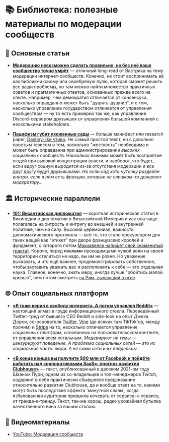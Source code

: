 # 📚 Библиотека: полезные материалы по модерации сообществ

## 📖 Основные статьи

- **[Модерацию невозможно сделать правильно, но без неё ваше сообщество точно умрёт](https://vas3k.blog/notes/moderation/)** — отличный long-read от Вастрика на тему модерации интернет-сообществ. Конечно, не стоит воспринимать её как библию-аксиому или серебряную пулю, которая сможет решить все ваши проблемы, но там можно найти множество практичных советов и прагматичных ответов, основанных прежде всего на опыте. Например, чем демократия отличается от консенсуса, насколько оправданно может быть "душить-душнил", и о том, насколько управление государством отличается от управления сообществом — ну то есть примерно так же, как управление Discord-сервером друзьяшек от управления большой компанией с несколькими stakeholders.

- **[Пацифизм губит ухоженные сады](/messages/foundation/library/pacifism_article)** — больше манифест или research paper, [Destiny-like чтиво](https://oldghost.thetraveler.group/ru/chapter/1645841515/Садовник_и_Жнец/). Не самый простой текст, но с довольно простым тезисом о том, насколько "жесткость" необходима и может быть оправданна при администрировании *высоких* социальных сообществ. Насколько важным может быть восприятие людей при высокой концентрации власти, и наоборот, что будет, если вдруг социум выродится из-за отсутствия модерации и все друг другу будут друзьяшками. *Но если сад хоть чуточку разделён внутри, если в нём есть фракции, которые не слишком-то доверяют модератору...*

## 🏛️ Исторические параллели

- **[101: Византийская дипломатия](https://ru.wikipedia.org/wiki/Византийская_дипломатия)** — короткая историческая статья в Википедии о дипломатии в Византийской Империи и как она чаще полагалась на хитрость и интригу во внешней и внутренней политике, чем на силу. Высокий церемониал, важность дипломатического протокола — всё то, что стало прекурсором для таких вещей как "этикет" при дворе французских королей и фундамент, с которого потом [Макиавелли напишет свой знаменитый трактат](https://ru.wikipedia.org/wiki/Макиавеллизм). Короче, перед ~~послами~~ проходимцами чужой воли на своей территории стелиться не надо, вы им не ровня. Но уважение высказать, и что ещё важнее, продемонстрировать собственное, чтобы заставить уважать вас и расположить к себе — это отдельная наука. Главное, конечно, знать меру, иногда лучше "обойтись малой кровью", чем потом смотреть [на Рим, пылающий в огне](https://kulturologia.ru/blogs/131016/31775/).

## 🌐 Опыт социальных платформ

- **[«Я тоже верил в свободу интернета. А потом управлял Reddit»](/messages/foundation/library/reddit_ceo_article)** — настоящий алмаз в груде информационного стекла. Переведённый Twitter-тред от бывшего CEO Reddit и side-look на опыт Джека Дорси, со-основателя [Twitter](https://en.wikipedia.org/wiki/Twitter), [Vine](https://en.wikipedia.org/wiki/Vine_(service)) (до всяких там TikTok'ов, между прочим) и [Stripe](https://stripe.com/en-gb-us) на то, насколько отличается управление социальных платформ, основанных на пользовательском контенте, от управления всем остальным. *Модерируют не темы — цензурируют поведение. А проблема социальных сетей — это их социальная часть: люди. А не сами сети и их владельцы.*

- **[«В конце концов вы получите $90 млн от Facebook и пойдёте работать над корпоративными SaaS»: прогноз развития Clubhouse»](/messages/foundation/library/clubhouse_article)** — текст, опубликованный в далеком 2021-ом году Шааном Пури, одном из со-владельцев и топ-менеджеров Twitch, содержит в себе практически сбывшееся предсказание относительно развития Clubhouse, да и вообще ответ на то, какими могут быть последствия эффекта 'минутной славы', когда избалованная аудитория привыкла кочевать от сервиса-к-сервису, от тренда-к-тренду. Текст, так-же хорош, редко урожайная бутылка качественного вина за вашим столом.


## 🎥 Видеоматериалы

- [YouTube: Модерация сообществ](https://www.youtube.com/watch?v=oxtvvRmZFWU)
